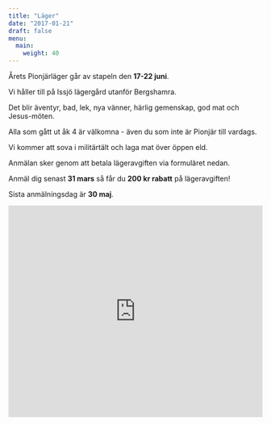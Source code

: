```yaml
---
title: "Läger"
date: "2017-01-21"
draft: false
menu:
  main:
    weight: 40
---
```

Årets Pionjärläger går av stapeln den **17-22 juni**.

Vi håller till på Issjö lägergård utanför Bergshamra.

Det blir äventyr, bad, lek, nya vänner, härlig gemenskap, god mat och Jesus-möten.

Alla som gått ut åk 4 är välkomna - även du som inte är Pionjär till vardags.

Vi kommer att sova i militärtält och laga mat över öppen eld.

Anmälan sker genom att betala lägeravgiften via formuläret nedan.

Anmäl dig senast **31 mars** så får du **200 kr rabatt** på lägeravgiften!

Sista anmälningsdag är **30 maj**.

<iframe src="https://www.picatic.com/events/widget/101094?utm_source=promotion&utm_medium=widget&utm_campaign=101094&event_title=true&event_image=true&ticket_description=true&width=std" frameborder="0" style="display:block;height:420px;max-width:none;width:100%;"></iframe>
